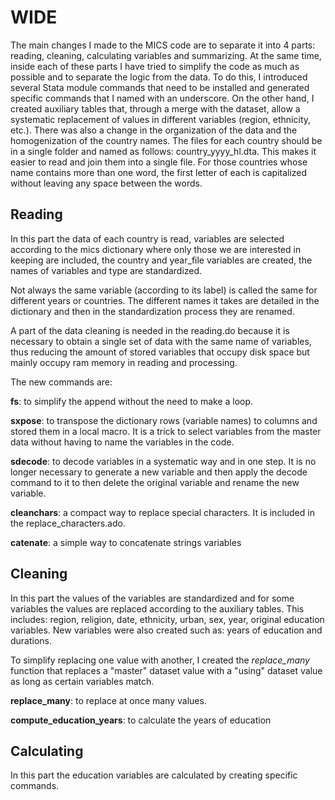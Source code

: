 # WIDE

The main changes I made to the MICS code are to separate it into 4 parts: reading, cleaning, calculating variables and summarizing. At the same time, inside each of these parts I have tried to simplify the code as much as possible and to separate the logic from the data. To do this, I introduced several Stata module commands that need to be installed and generated specific commands that I named with an underscore. On the other hand, I created auxiliary tables that, through a merge with the dataset, allow a systematic replacement of values in different variables (region, ethnicity, etc.). There was also a change in the organization of the data and the homogenization of the country names. The files for each country should be in a single folder and named as follows: country_yyyy_hl.dta. This makes it easier to read and join them into a single file. For those countries whose name contains more than one word, the first letter of each is capitalized without leaving any space between the words.


## Reading

In this part the data of each country is read, variables are selected according to the mics dictionary where only those we are interested in keeping are included, the country and year_file variables are created, the names of variables and type are standardized.

Not always the same variable (according to its label) is called the same for different years or countries. The different names it takes are detailed in the dictionary and then in the standardization process they are renamed.

A part of the data cleaning is needed in the reading.do because it is necessary to obtain a single set of data with the same name of variables, thus reducing the amount of stored variables that occupy disk space but mainly occupy ram memory in reading and processing.

The new commands are:

**fs**: to simplify the append without the need to make a loop.

**sxpose**: to transpose the dictionary rows (variable names) to columns and stored them in a local macro. It is a trick to select variables from the master data without having to name the variables in the code.

**sdecode**: to decode variables in a systematic way and in one step. It is no longer necessary to generate a new variable and then apply the decode command to it to then delete the original variable and rename the new variable.

**cleanchars**: a compact way to replace special characters. It is included in the replace_characters.ado.

**catenate**: a simple way to concatenate strings variables

## Cleaning

In this part the values of the variables are standardized and for some variables the values are replaced according to the auxiliary tables. This includes: region, religion, date, ethnicity, urban, sex, year, original education variables. New variables were also created such as: years of education and durations.

To simplify replacing one value with another, I created the *replace_many* function that replaces a "master" dataset value with a "using" dataset value as long as certain variables match. 

**replace_many**: to replace at once many values.

**compute_education_years**: to calculate the years of education

## Calculating

In this part the education variables are calculated by creating specific commands.


